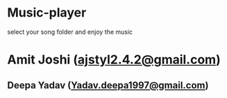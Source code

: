 # Music-player
select your song folder and enjoy the music
# Amit Joshi (ajstyl2.4.2@gmail.com)
## Deepa Yadav (Yadav.deepa1997@gmail.com)
